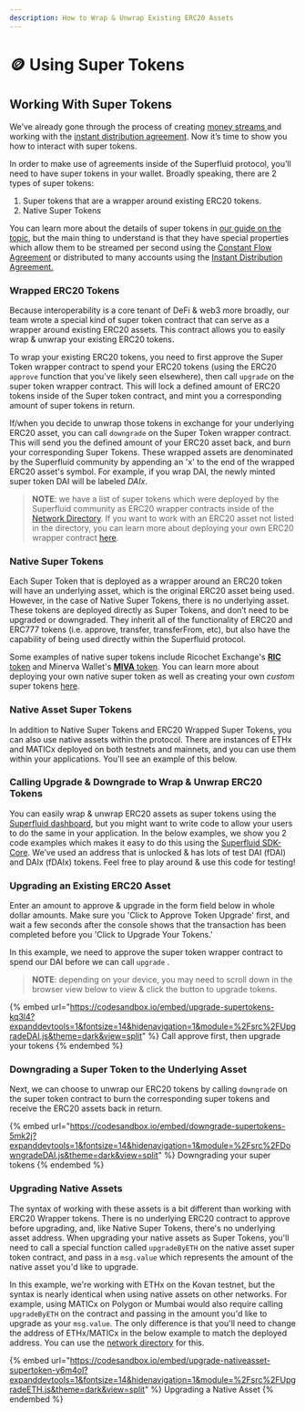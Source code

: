 ```yaml
---
description: How to Wrap & Unwrap Existing ERC20 Assets
---
```


# 🪙 Using Super Tokens

## Working With Super Tokens

We’ve already gone through the process of creating [money streams ](money-streaming-1.md)and working with the [instant distribution agreement](instant-distribution.md). Now it’s time to show you how to interact with super tokens.

In order to make use of agreements inside of the Superfluid protocol, you’ll need to have super tokens in your wallet. Broadly speaking, there are 2 types of super tokens:

1. Super tokens that are a wrapper around existing ERC20 tokens.&#x20;
2. Native Super Tokens

You can learn more about the details of super tokens in [our guide on the topic](../../protocol-overview/super-tokens/), but the main thing to understand is that they have special properties which allow them to be streamed per second using the [Constant Flow Agreement](money-streaming-1.md) or distributed to many accounts using the [Instant Distribution Agreement.](instant-distribution.md)

### Wrapped ERC20 Tokens

Because interoperability is a core tenant of DeFi & web3 more broadly, our team wrote a special kind of super token contract that can serve as a wrapper around existing ERC20 assets. This contract allows you to easily wrap & unwrap your existing ERC20 tokens.&#x20;

To wrap your existing ERC20 tokens, you need to first approve the Super Token wrapper contract to spend your ERC20 tokens (using the ERC20 `approve` function that you've likely seen elsewhere), then call `upgrade` on the super token wrapper contract. This will lock a defined amount of ERC20 tokens inside of the Super token contract, and mint you a corresponding amount of super tokens in return.

If/when you decide to unwrap those tokens in exchange for your underlying ERC20 asset, you can call `downgrade` on the Super Token wrapper contract. This will send you the defined amount of your ERC20 asset back, and burn your corresponding Super Tokens. These wrapped assets are denominated by the Superfluid community by appending an 'x' to the end of the wrapped ERC20 asset's symbol. For example, if you wrap DAI, the newly minted super token DAI will be labeled _DAIx_.

> **NOTE**: we have a list of super tokens which were deployed by the Superfluid community as ERC20 wrapper contracts inside of the [Network Directory](../networks/). If you want to work with an ERC20 asset not listed in the directory, you can learn more about deploying your own ERC20 wrapper contract [here](../../protocol-overview/super-tokens/#erc20-wrapper-super-token).&#x20;

### Native Super Tokens

Each Super Token that is deployed as a wrapper around an ERC20 token will have an underlying asset, which is the original ERC20 asset being used. However, in the case of Native Super Tokens, there is no underlying asset. These tokens are deployed directly as Super Tokens, and don’t need to be upgraded or downgraded. They inherit all of the functionality of ERC20 and ERC777 tokens (i.e. approve, transfer, transferFrom, etc), but also have the capability of being used directly within the Superfluid protocol.&#x20;

Some examples of native super tokens include Ricochet Exchange's [**RIC** token](https://docs.ricochet.exchange/business/usdric) and Minerva Wallet's [**MIVA** token](https://minerva.digital/). You can learn more about deploying your own native super token as well as creating your own _custom_ super tokens [here](../../protocol-overview/super-tokens/).

### Native Asset Super Tokens

In addition to Native Super Tokens and ERC20 Wrapped Super Tokens, you can also use native assets within the protocol. There are instances of ETHx and MATICx deployed on both testnets and mainnets, and you can use them within your applications. You'll see an example of this below.

### Calling Upgrade & Downgrade to Wrap & Unwrap ERC20 Tokens

You can easily wrap & unwrap ERC20 assets as super tokens using the [Superfluid dashboard](https://app.superfluid.finance/currencies), but you might want to write code to allow your users to do the same in your application. In the below examples, we show you 2 code examples which makes it easy to do this using the [Superfluid SDK-Core](https://www.npmjs.com/package/@superfluid-finance/sdk-core). We’ve used an address that is unlocked & has lots of test DAI (fDAI) and DAIx (fDAIx) tokens. Feel free to play around & use this code for testing!

### Upgrading an Existing ERC20 Asset

Enter an amount to approve & upgrade in the form field below in whole dollar amounts. Make sure you 'Click to Approve Token Upgrade' first, and wait a few seconds after the console shows that the transaction has been completed before you 'Click to Upgrade Your Tokens.'&#x20;

In this example, we need to approve the super token wrapper contract to spend our DAI before we can call `upgrade` .

> **NOTE**: depending on your device, you may need to scroll down in the browser view below to view & click the button to upgrade tokens.

{% embed url="https://codesandbox.io/embed/upgrade-supertokens-kq3l4?expanddevtools=1&fontsize=14&hidenavigation=1&module=%2Fsrc%2FUpgradeDAI.js&theme=dark&view=split" %}
Call approve first, then upgrade your tokens
{% endembed %}

### Downgrading a Super Token to the Underlying Asset

Next, we can choose to unwrap our ERC20 tokens by calling `downgrade` on the super token contract to burn the corresponding super tokens and receive the ERC20 assets back in return.

{% embed url="https://codesandbox.io/embed/downgrade-supertokens-5mk2j?expanddevtools=1&fontsize=14&hidenavigation=1&module=%2Fsrc%2FDowngradeDAI.js&theme=dark&view=split" %}
Downgrading your super tokens
{% endembed %}

### Upgrading Native Assets

The syntax of working with these assets is a bit different than working with ERC20 Wrapper tokens. There is no underlying ERC20 contract to approve before upgrading, and, like Native Super Tokens, there's no underlying asset address. When upgrading your native assets as Super Tokens, you'll need to call a special function called `upgradeByETH` on the native asset super token contract, and pass in a `msg.value` which represents the amount of the native asset you'd like to upgrade.&#x20;

In this example, we're working with ETHx on the Kovan testnet, but the syntax is nearly identical when using native assets on other networks. For example, using MATICx on Polygon or Mumbai would also require calling `upgradeByETH` on the contract and passing in the amount you'd like to upgrade as your `msg.value`. The only difference is that you'll need to change the address of ETHx/MATICx in the below example to match the deployed address. You can use the [network directory](../networks/) for this.

{% embed url="https://codesandbox.io/embed/upgrade-nativeasset-supertoken-y6m4ol?expanddevtools=1&fontsize=14&hidenavigation=1&module=%2Fsrc%2FUpgradeETH.js&theme=dark&view=split" %}
Upgrading a Native Asset
{% endembed %}
